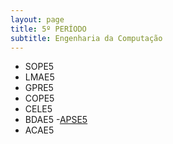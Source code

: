 ```yaml
---
layout: page
title: 5º PERÍODO 
subtitle: Engenharia da Computação
---
```


- SOPE5
- LMAE5
- GPRE5
- COPE5
- CELE5
- BDAE5
-[APSE5](apse.md) 
- ACAE5
